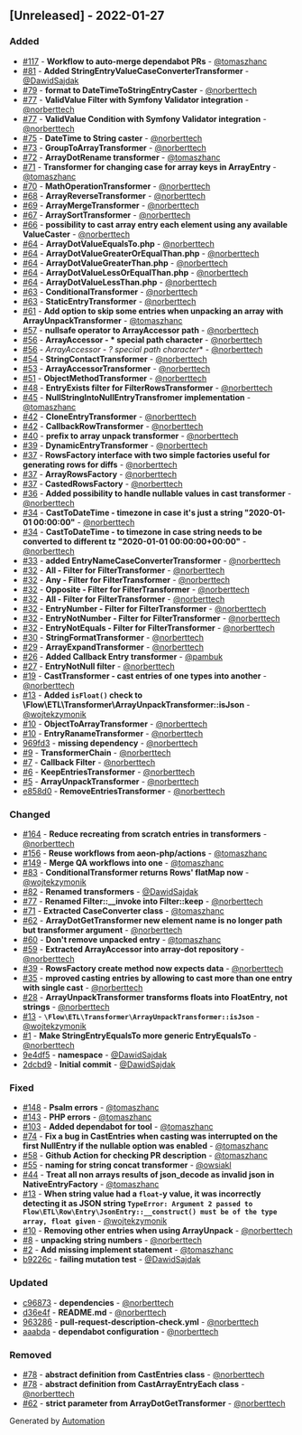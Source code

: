 ## [Unreleased] - 2022-01-27

### Added
- [#117](https://github.com/flow-php/etl-transformer/pull/117) - **Workflow to auto-merge dependabot PRs** - [@tomaszhanc](https://github.com/tomaszhanc)
- [#81](https://github.com/flow-php/etl-transformer/pull/81) - **Added StringEntryValueCaseConverterTransformer** - [@DawidSajdak](https://github.com/DawidSajdak)
- [#79](https://github.com/flow-php/etl-transformer/pull/79) - **format to DateTimeToStringEntryCaster** - [@norberttech](https://github.com/norberttech)
- [#77](https://github.com/flow-php/etl-transformer/pull/77) - **ValidValue Filter with Symfony Validator integration** - [@norberttech](https://github.com/norberttech)
- [#77](https://github.com/flow-php/etl-transformer/pull/77) - **ValidValue Condition with Symfony Validator integration** - [@norberttech](https://github.com/norberttech)
- [#75](https://github.com/flow-php/etl-transformer/pull/75) - **DateTime to String caster** - [@norberttech](https://github.com/norberttech)
- [#73](https://github.com/flow-php/etl-transformer/pull/73) - **GroupToArrayTransformer** - [@norberttech](https://github.com/norberttech)
- [#72](https://github.com/flow-php/etl-transformer/pull/72) - **ArrayDotRename transformer** - [@tomaszhanc](https://github.com/tomaszhanc)
- [#71](https://github.com/flow-php/etl-transformer/pull/71) - **Transformer for changing case for array keys in ArrayEntry** - [@tomaszhanc](https://github.com/tomaszhanc)
- [#70](https://github.com/flow-php/etl-transformer/pull/70) - **MathOperationTransformer** - [@norberttech](https://github.com/norberttech)
- [#68](https://github.com/flow-php/etl-transformer/pull/68) - **ArrayReverseTransformer** - [@norberttech](https://github.com/norberttech)
- [#69](https://github.com/flow-php/etl-transformer/pull/69) - **ArrayMergeTransformer** - [@norberttech](https://github.com/norberttech)
- [#67](https://github.com/flow-php/etl-transformer/pull/67) - **ArraySortTransformer** - [@norberttech](https://github.com/norberttech)
- [#66](https://github.com/flow-php/etl-transformer/pull/66) - **possibility to cast array entry each element using any available ValueCaster** - [@norberttech](https://github.com/norberttech)
- [#64](https://github.com/flow-php/etl-transformer/pull/64) - **ArrayDotValueEqualsTo.php** - [@norberttech](https://github.com/norberttech)
- [#64](https://github.com/flow-php/etl-transformer/pull/64) - **ArrayDotValueGreaterOrEqualThan.php** - [@norberttech](https://github.com/norberttech)
- [#64](https://github.com/flow-php/etl-transformer/pull/64) - **ArrayDotValueGreaterThan.php** - [@norberttech](https://github.com/norberttech)
- [#64](https://github.com/flow-php/etl-transformer/pull/64) - **ArrayDotValueLessOrEqualThan.php** - [@norberttech](https://github.com/norberttech)
- [#64](https://github.com/flow-php/etl-transformer/pull/64) - **ArrayDotValueLessThan.php** - [@norberttech](https://github.com/norberttech)
- [#63](https://github.com/flow-php/etl-transformer/pull/63) - **ConditionalTransformer** - [@norberttech](https://github.com/norberttech)
- [#63](https://github.com/flow-php/etl-transformer/pull/63) - **StaticEntryTransformer** - [@norberttech](https://github.com/norberttech)
- [#61](https://github.com/flow-php/etl-transformer/pull/61) - **Add option to skip some entries when unpacking an array with ArrayUnpackTransformer** - [@tomaszhanc](https://github.com/tomaszhanc)
- [#57](https://github.com/flow-php/etl-transformer/pull/57) - **nullsafe operator to ArrayAccessor path** - [@norberttech](https://github.com/norberttech)
- [#56](https://github.com/flow-php/etl-transformer/pull/56) - **ArrayAccessor - * special path character** - [@norberttech](https://github.com/norberttech)
- [#56](https://github.com/flow-php/etl-transformer/pull/56) - **ArrayAccessor - ?* special path character** - [@norberttech](https://github.com/norberttech)
- [#54](https://github.com/flow-php/etl-transformer/pull/54) - **StringContactTransformer** - [@norberttech](https://github.com/norberttech)
- [#53](https://github.com/flow-php/etl-transformer/pull/53) - **ArrayAccessorTransformer** - [@norberttech](https://github.com/norberttech)
- [#51](https://github.com/flow-php/etl-transformer/pull/51) - **ObjectMethodTransformer** - [@norberttech](https://github.com/norberttech)
- [#48](https://github.com/flow-php/etl-transformer/pull/48) - **EntryExists filter for FilterRowsTransformer** - [@norberttech](https://github.com/norberttech)
- [#45](https://github.com/flow-php/etl-transformer/pull/45) - **NullStringIntoNullEntryTransfromer implementation** - [@tomaszhanc](https://github.com/tomaszhanc)
- [#42](https://github.com/flow-php/etl-transformer/pull/42) - **CloneEntryTransformer** - [@norberttech](https://github.com/norberttech)
- [#42](https://github.com/flow-php/etl-transformer/pull/42) - **CallbackRowTransformer** - [@norberttech](https://github.com/norberttech)
- [#40](https://github.com/flow-php/etl-transformer/pull/40) - **prefix to array unpack transformer** - [@norberttech](https://github.com/norberttech)
- [#39](https://github.com/flow-php/etl-transformer/pull/39) - **DynamicEntryTransformer** - [@norberttech](https://github.com/norberttech)
- [#37](https://github.com/flow-php/etl-transformer/pull/37) - **RowsFactory interface with two simple factories useful for generating rows for diffs** - [@norberttech](https://github.com/norberttech)
- [#37](https://github.com/flow-php/etl-transformer/pull/37) - **ArrayRowsFactory** - [@norberttech](https://github.com/norberttech)
- [#37](https://github.com/flow-php/etl-transformer/pull/37) - **CastedRowsFactory** - [@norberttech](https://github.com/norberttech)
- [#36](https://github.com/flow-php/etl-transformer/pull/36) - **Added possibility to handle nullable values in cast transformer** - [@norberttech](https://github.com/norberttech)
- [#34](https://github.com/flow-php/etl-transformer/pull/34) - **CastToDateTime - timezone in case it's just a string "2020-01-01 00:00:00"** - [@norberttech](https://github.com/norberttech)
- [#34](https://github.com/flow-php/etl-transformer/pull/34) - **CastToDateTime - to timezone in case string needs to be converted to different tz "2020-01-01 00:00:00+00:00"** - [@norberttech](https://github.com/norberttech)
- [#33](https://github.com/flow-php/etl-transformer/pull/33) - **added EntryNameCaseConverterTransformer** - [@norberttech](https://github.com/norberttech)
- [#32](https://github.com/flow-php/etl-transformer/pull/32) - **All - Filter for FilterTransformer** - [@norberttech](https://github.com/norberttech)
- [#32](https://github.com/flow-php/etl-transformer/pull/32) - **Any - Filter for FilterTransformer** - [@norberttech](https://github.com/norberttech)
- [#32](https://github.com/flow-php/etl-transformer/pull/32) - **Opposite - Filter for FilterTransformer** - [@norberttech](https://github.com/norberttech)
- [#32](https://github.com/flow-php/etl-transformer/pull/32) - **All - Filter for FilterTransformer** - [@norberttech](https://github.com/norberttech)
- [#32](https://github.com/flow-php/etl-transformer/pull/32) - **EntryNumber - Filter for FilterTransformer** - [@norberttech](https://github.com/norberttech)
- [#32](https://github.com/flow-php/etl-transformer/pull/32) - **EntryNotNumber - Filter for FilterTransformer** - [@norberttech](https://github.com/norberttech)
- [#32](https://github.com/flow-php/etl-transformer/pull/32) - **EntryNotEquals - Filter for FilterTransformer** - [@norberttech](https://github.com/norberttech)
- [#30](https://github.com/flow-php/etl-transformer/pull/30) - **StringFormatTransformer** - [@norberttech](https://github.com/norberttech)
- [#29](https://github.com/flow-php/etl-transformer/pull/29) - **ArrayExpandTransformer** - [@norberttech](https://github.com/norberttech)
- [#26](https://github.com/flow-php/etl-transformer/pull/26) - **Added Callback Entry transformer** - [@pambuk](https://github.com/pambuk)
- [#27](https://github.com/flow-php/etl-transformer/pull/27) - **EntryNotNull filter** - [@norberttech](https://github.com/norberttech)
- [#19](https://github.com/flow-php/etl-transformer/pull/19) - **CastTransformer - cast entries of one types into another** - [@norberttech](https://github.com/norberttech)
- [#13](https://github.com/flow-php/etl-transformer/pull/13) - **Added `isFloat()` check to \Flow\ETL\Transformer\ArrayUnpackTransformer::isJson** - [@wojtekzymonik](https://github.com/wojtekzymonik)
- [#10](https://github.com/flow-php/etl-transformer/pull/10) - **ObjectToArrayTransformer** - [@norberttech](https://github.com/norberttech)
- [#10](https://github.com/flow-php/etl-transformer/pull/10) - **EntryRanameTransformer** - [@norberttech](https://github.com/norberttech)
- [969fd3](https://github.com/flow-php/etl-transformer/commit/969fd350e0d62bdea1bc7e2231371d7620ee907f) - **missing dependency** - [@norberttech](https://github.com/norberttech)
- [#9](https://github.com/flow-php/etl-transformer/pull/9) - **TransformerChain** - [@norberttech](https://github.com/norberttech)
- [#7](https://github.com/flow-php/etl-transformer/pull/7) - **Callback Filter** - [@norberttech](https://github.com/norberttech)
- [#6](https://github.com/flow-php/etl-transformer/pull/6) - **KeepEntriesTransformer** - [@norberttech](https://github.com/norberttech)
- [#5](https://github.com/flow-php/etl-transformer/pull/5) - **ArrayUnpackTransformer** - [@norberttech](https://github.com/norberttech)
- [e858d0](https://github.com/flow-php/etl-transformer/commit/e858d0a9826dab8ff71a0fc4b14e5a92d72d44a8) - **RemoveEntriesTransformer** - [@norberttech](https://github.com/norberttech)

### Changed
- [#164](https://github.com/flow-php/etl-transformer/pull/164) - **Reduce recreating from scratch entries in transformers** - [@norberttech](https://github.com/norberttech)
- [#156](https://github.com/flow-php/etl-transformer/pull/156) - **Reuse workflows from aeon-php/actions** - [@tomaszhanc](https://github.com/tomaszhanc)
- [#149](https://github.com/flow-php/etl-transformer/pull/149) - **Merge QA workflows into one** - [@tomaszhanc](https://github.com/tomaszhanc)
- [#83](https://github.com/flow-php/etl-transformer/pull/83) - **ConditionalTransformer returns Rows' flatMap now** - [@wojtekzymonik](https://github.com/wojtekzymonik)
- [#82](https://github.com/flow-php/etl-transformer/pull/82) - **Renamed transformers** - [@DawidSajdak](https://github.com/DawidSajdak)
- [#77](https://github.com/flow-php/etl-transformer/pull/77) - **Renamed Filter::__invoke into Filter::keep** - [@norberttech](https://github.com/norberttech)
- [#71](https://github.com/flow-php/etl-transformer/pull/71) - **Extracted CaseConverter class** - [@tomaszhanc](https://github.com/tomaszhanc)
- [#62](https://github.com/flow-php/etl-transformer/pull/62) - **ArrayDotGetTransformer new element name is no longer path but transformer argument** - [@norberttech](https://github.com/norberttech)
- [#60](https://github.com/flow-php/etl-transformer/pull/60) - **Don't remove unpacked entry** - [@tomaszhanc](https://github.com/tomaszhanc)
- [#59](https://github.com/flow-php/etl-transformer/pull/59) - **Extracted ArrayAccessor into array-dot repository** - [@norberttech](https://github.com/norberttech)
- [#39](https://github.com/flow-php/etl-transformer/pull/39) - **RowsFactory create method now expects data** - [@norberttech](https://github.com/norberttech)
- [#35](https://github.com/flow-php/etl-transformer/pull/35) - **mproved casting entries by allowing to cast more than one entry with single cast** - [@norberttech](https://github.com/norberttech)
- [#28](https://github.com/flow-php/etl-transformer/pull/28) - **ArrayUnpackTransformer transforms floats into FloatEntry, not strings** - [@norberttech](https://github.com/norberttech)
- [#13](https://github.com/flow-php/etl-transformer/pull/13) - **`\Flow\ETL\Transformer\ArrayUnpackTransformer::isJson`** - [@wojtekzymonik](https://github.com/wojtekzymonik)
- [#1](https://github.com/flow-php/etl-transformer/pull/1) - **Make StringEntryEqualsTo more generic EntryEqualsTo** - [@norberttech](https://github.com/norberttech)
- [9e4df5](https://github.com/flow-php/etl-transformer/commit/9e4df525c6092f04f6fa23f0dd8a3c4d0d9cc5c2) - **namespace** - [@DawidSajdak](https://github.com/DawidSajdak)
- [2dcbd9](https://github.com/flow-php/etl-transformer/commit/2dcbd969dd06c3afb3f8bf9d77b9fa3e576ad96c) - **Initial commit** - [@DawidSajdak](https://github.com/DawidSajdak)

### Fixed
- [#148](https://github.com/flow-php/etl-transformer/pull/148) - **Psalm errors** - [@tomaszhanc](https://github.com/tomaszhanc)
- [#143](https://github.com/flow-php/etl-transformer/pull/143) - **PHP errors** - [@tomaszhanc](https://github.com/tomaszhanc)
- [#103](https://github.com/flow-php/etl-transformer/pull/103) - **Added dependabot for tool** - [@tomaszhanc](https://github.com/tomaszhanc)
- [#74](https://github.com/flow-php/etl-transformer/pull/74) - **Fix a bug in CastEntries when casting was interrupted on the first NullEntry if the nullable option was enabled** - [@tomaszhanc](https://github.com/tomaszhanc)
- [#58](https://github.com/flow-php/etl-transformer/pull/58) - **Github Action for checking PR description** - [@tomaszhanc](https://github.com/tomaszhanc)
- [#55](https://github.com/flow-php/etl-transformer/pull/55) - **naming for string concat transformer** - [@owsiakl](https://github.com/owsiakl)
- [#44](https://github.com/flow-php/etl-transformer/pull/44) - **Treat all non arrays results of json_decode as invalid json in NativeEntryFactory** - [@tomaszhanc](https://github.com/tomaszhanc)
- [#13](https://github.com/flow-php/etl-transformer/pull/13) - **When string value had a `float`-y value, it was incorrectly detecting it as JSON string `TypeError: Argument 2 passed to Flow\ETL\Row\Entry\JsonEntry::__construct() must be of the type array, float given`** - [@wojtekzymonik](https://github.com/wojtekzymonik)
- [#10](https://github.com/flow-php/etl-transformer/pull/10) - **Removing other entries when using ArrayUnpack** - [@norberttech](https://github.com/norberttech)
- [#8](https://github.com/flow-php/etl-transformer/pull/8) - **unpacking string numbers** - [@norberttech](https://github.com/norberttech)
- [#2](https://github.com/flow-php/etl-transformer/pull/2) - **Add missing implement statement** - [@tomaszhanc](https://github.com/tomaszhanc)
- [b9226c](https://github.com/flow-php/etl-transformer/commit/b9226c3294b434b532ce8ec38d3b6ccb27b53c0f) - **failing mutation test** - [@DawidSajdak](https://github.com/DawidSajdak)

### Updated
- [c96873](https://github.com/flow-php/etl-transformer/commit/c968737b5787e1cd40919d8ca41ec4df48d3c1c5) - **dependencies** - [@norberttech](https://github.com/norberttech)
- [d36e4f](https://github.com/flow-php/etl-transformer/commit/d36e4f997dd873601e368582177bb1f5e920f015) - **README.md** - [@norberttech](https://github.com/norberttech)
- [963286](https://github.com/flow-php/etl-transformer/commit/963286654b896a0f0fad604bd596f3f047a881b3) - **pull-request-description-check.yml** - [@norberttech](https://github.com/norberttech)
- [aaabda](https://github.com/flow-php/etl-transformer/commit/aaabdaccbccd6fc361f00a38fe0870236dbeea58) - **dependabot configuration** - [@norberttech](https://github.com/norberttech)

### Removed
- [#78](https://github.com/flow-php/etl-transformer/pull/78) - **abstract definition from CastEntries class** - [@norberttech](https://github.com/norberttech)
- [#78](https://github.com/flow-php/etl-transformer/pull/78) - **abstract definition from CastArrayEntryEach class** - [@norberttech](https://github.com/norberttech)
- [#62](https://github.com/flow-php/etl-transformer/pull/62) - **strict parameter from ArrayDotGetTransformer** - [@norberttech](https://github.com/norberttech)

Generated by [Automation](https://github.com/aeon-php/automation)